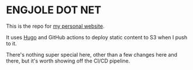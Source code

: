 # ENGJOLE DOT NET

This is the repo for [my personal website](www.engjole.net).

It uses [Hugo](https://gohugo.io) and GitHub actions to deploy static content to S3 when I push to it.

There's nothing super special here, other than a few changes here and there, but it's worth showing off the CI/CD pipeline.
